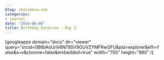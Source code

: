 ```yaml
---
blog: shalveena.com
categories:
- journal
date: "2014-06-08"
title: Birthday Surprise - Day 2
---
```


\[googleapps domain="docs" dir="viewer" query="srcid=0B6bAoUnV6N79SV9GUVZYMFRwOFU&pid=explorer&efh=false&a=v&chrome=false&embedded=true" width="700" height="880" /\]
